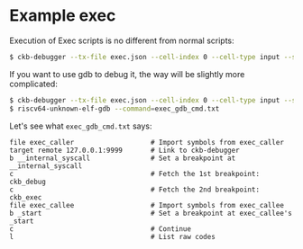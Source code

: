 # Example exec

Execution of Exec scripts is no different from normal scripts:

```sh
$ ckb-debugger --tx-file exec.json --cell-index 0 --cell-type input --script-group-type lock
```

If you want to use gdb to debug it, the way will be slightly more complicated:

```sh
$ ckb-debugger --tx-file exec.json --cell-index 0 --cell-type input --script-group-type lock --mode gdb --gdb-listen 127.0.0.1:9999
$ riscv64-unknown-elf-gdb --command=exec_gdb_cmd.txt
```

Let's see what `exec_gdb_cmd.txt` says:

```text
file exec_caller                   # Import symbols from exec_caller
target remote 127.0.0.1:9999       # Link to ckb-debugger
b __internal_syscall               # Set a breakpoint at __internal_syscall
c                                  # Fetch the 1st breakpoint: ckb_debug
c                                  # Fetch the 2nd breakpoint: ckb_exec
file exec_callee                   # Import symbols from exec_callee
b _start                           # Set a breakpoint at exec_callee's _start
c                                  # Continue
l                                  # List raw codes
```
